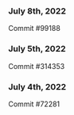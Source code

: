 ### July 8th, 2022

Commit #99188

### July 5th, 2022

Commit #314353


### July 4th, 2022

Commit #72281
